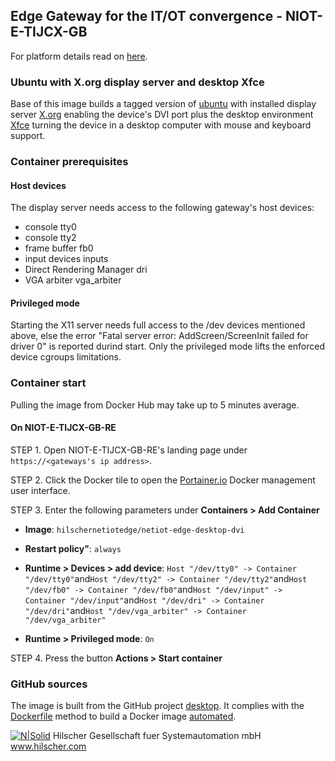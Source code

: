 ## Edge Gateway for the IT/OT convergence - NIOT-E-TIJCX-GB

For platform details read on [here](https://www.netiot.com/netiot/netiot-edge/).

### Ubuntu with X.org display server and desktop Xfce

Base of this image builds a tagged version of [ubuntu](https://hub.docker.com/r/library/ubuntu/tags/16.04/) with installed display server [X.org](https://en.wikipedia.org/wiki/X.Org_Server) enabling the device's DVI port plus the desktop environment [Xfce](https://www.xfce.org/?lang=en) turning the device in a desktop computer with mouse and keyboard support. 

### Container prerequisites

#### Host devices

The display server needs access to the following gateway's host devices:
 * console tty0 
 * console tty2 
 * frame buffer fb0
 * input devices inputs
 * Direct Rendering Manager dri
 * VGA arbiter vga_arbiter
 
#### Privileged mode

Starting the X11 server needs full access to the /dev devices mentioned above, else the error "Fatal server error: AddScreen/ScreenInit failed for driver 0" is reported durind start. Only the privileged mode lifts the enforced device cgroups limitations.

### Container start

Pulling the image from Docker Hub may take up to 5 minutes average. 

#### On NIOT-E-TIJCX-GB-RE

STEP 1. Open NIOT-E-TIJCX-GB-RE's landing page under `https://<gateways's ip address>`. 

STEP 2. Click the Docker tile to open the [Portainer.io](http://portainer.io/) Docker management user interface. 

STEP 3. Enter the following parameters under **Containers > Add Container**

* **Image**: `hilschernetiotedge/netiot-edge-desktop-dvi`

* **Restart policy"**: `always`

* **Runtime > Devices > add device**: `Host "/dev/tty0" -> Container "/dev/tty0"`and`Host "/dev/tty2" -> Container "/dev/tty2"`and`Host "/dev/fb0" -> Container "/dev/fb0"`and`Host "/dev/input" -> Container "/dev/input"`and`Host "/dev/dri" -> Container "/dev/dri"`and`Host "/dev/vga_arbiter" -> Container "/dev/vga_arbiter"`

* **Runtime > Privileged mode**: `On`

STEP 4. Press the button **Actions > Start container**

### GitHub sources
The image is built from the GitHub project [desktop](https://github.com/hilschernetiotedge/desktop). It complies with the [Dockerfile](https://docs.docker.com/engine/reference/builder/) method to build a Docker image [automated](https://docs.docker.com/docker-hub/builds/). 

[![N|Solid](http://www.hilscher.com/fileadmin/templates/doctima_2013/resources/Images/logo_hilscher.png)](http://www.hilscher.com)  Hilscher Gesellschaft fuer Systemautomation mbH  www.hilscher.com
